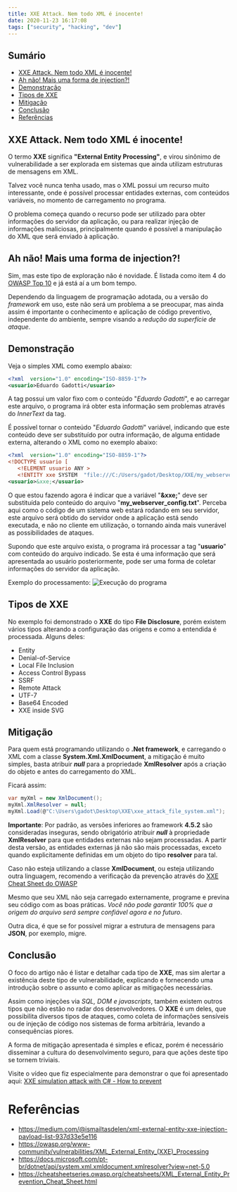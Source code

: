 ```yaml
---
title: XXE Attack. Nem todo XML é inocente!
date: 2020-11-23 16:17:08
tags: ["security", "hacking", "dev"]
---
```


## Sumário
- [XXE Attack. Nem todo XML é inocente!](#XXE-Attack-Nem-todo-XML-e-inocente)
- [Ah não! Mais uma forma de injection?!](#Ah-nao-Mais-uma-forma-de-injection)
- [Demonstração](#Demonstracao)
- [Tipos de XXE](#Tipos-de-XXE)
- [Mitigação](#Mitigacao)
- [Conclusão](#Conclusao)
- [Referências](#Referencias)

## XXE Attack. Nem todo XML é inocente!

O termo **XXE** significa **"External Entity Processing"**, e virou sinônimo de vulnerabilidade a ser explorada em sistemas que ainda utilizam estruturas de mensagens em XML.

Talvez você nunca tenha usado, mas o XML possui um recurso muito interessante, onde é possível processar entidades externas, com conteúdos variáveis, no momento de carregamento no programa.

O problema começa quando o recurso pode ser utilizado para obter informações do servidor da aplicação, ou para realizar injeção de informações maliciosas, principalmente quando é possível a manipulação do XML que será enviado à aplicação.


## Ah não! Mais uma forma de injection?!

Sim, mas este tipo de exploração não é novidade. É listada como item 4 do [OWASP Top 10](https://owasp.org/www-project-top-ten/) e já está aí a um bom tempo.

Dependendo da linguagem de programação adotada, ou a versão do *framework* em uso, este não será um problema a se preocupar, mas ainda assim é importante o conhecimento e aplicação de código preventivo, independente do ambiente, sempre visando a *redução da superfície de ataque*.

## Demonstração

Veja o simples XML  como exemplo abaixo:
```xml
<?xml  version="1.0" encoding="ISO-8859-1"?>
<usuario>Eduardo Gadotti</usuario>
```

A tag possui um valor fixo com o conteúdo "*Eduardo Gadotti*", e ao carregar este arquivo, o programa irá obter esta informação sem problemas através do *InnerText* da tag.

É possível tornar o conteúdo "*Eduardo Gadotti*" variável, indicando que este conteúdo deve ser substituído por outra informação, de alguma entidade externa, alterando o XML como no exemplo abaixo:
```xml
<?xml  version="1.0" encoding="ISO-8859-1"?>
<!DOCTYPE usuario [
   <!ELEMENT usuario ANY >
   <!ENTITY xxe SYSTEM  "file:///C:/Users/gadot/Desktop/XXE/my_webserver_config.txt" >]>
<usuario>&xxe;</usuario>
```

O que estou fazendo agora é indicar que a variável "**&xxe;**" deve ser substituída pelo conteúdo do arquivo "**my_webserver_config.txt**". Perceba aqui como o código de um sistema web estará rodando em seu servidor, este arquivo será obtido do servidor onde a aplicação está sendo executada, e não no cliente em utilização, o tornando ainda mais vunerável as possibilidades de ataques.

Supondo que este arquivo exista, o programa irá processar a tag "**usuario**" com conteúdo do arquivo indicado. Se esta é uma informação que será apresentada ao usuário posteriormente, pode ser uma forma de coletar informações do servidor da aplicação.

Exemplo do processamento:
![Execução do programa](/imgs/xxe_attack/xxe_attack_1.gif)

## Tipos de XXE

No exemplo foi demonstrado o **XXE** do tipo **File Disclosure**, porém existem vários tipos alterando a configuração das origens e como a entendida é processada. Alguns deles:
- Entity
- Denial-of-Service
- Local File Inclusion
- Access Control Bypass
- SSRF
- Remote Attack
- UTF-7
- Base64 Encoded
- XXE inside SVG

## Mitigação

Para quem está programando utilizando o **.Net framework**, e carregando o XML com a classe **System.Xml.XmlDocument**, a mitigação é muito simples, basta atribuir ***null*** para a propriedade **XmlResolver** após a criação do objeto e antes do carregamento do XML. 

Ficará assim:
```csharp
var myXml = new XmlDocument();
myXml.XmlResolver = null;
myXml.Load(@"C:\Users\gadot\Desktop\XXE\xxe_attack_file_system.xml");
```

**Importante**: Por padrão, as versões inferiores ao framework **4.5.2** são consideradas inseguras, sendo obrigatório atribuir ***null*** à propriedade **XmlResolver** para que entidades externas não sejam processadas. A partir desta versão, as entidades externas já não são mais processadas, exceto quando explicitamente definidas em um objeto do tipo **resolver** para tal.

Caso não esteja utilizando a classe **XmlDocument**, ou esteja utilizando outra linguagem, recomendo a verificação da prevenção através do [XXE Cheat Sheet do OWASP](https://cheatsheetseries.owasp.org/cheatsheets/XML_External_Entity_Prevention_Cheat_Sheet.html)

Mesmo que seu XML não seja carregado externamente, programe e previna seu código com as boas práticas. *Você não pode garantir 100% que a origem do arquivo será sempre confiável agora e no futuro*.

Outra dica, é que se for possível migrar a estrutura de mensagens para **JSON**, por exemplo, migre.

## Conclusão
O foco do artigo não é listar e detalhar cada tipo de **XXE**, mas sim alertar a existência deste tipo de vulnerabilidade, explicando e fornecendo uma introdução sobre o assunto e como aplicar as mitigações necessárias.

Assim como injeções via *SQL, DOM e javascripts*, também existem outros tipos que não estão no radar dos desenvolvedores. O **XXE** é um deles, que possibilita diversos tipos de ataques, como coleta de informações sensíveis ou de injeção de código nos sistemas de forma arbitrária, levando a consequências piores.

A forma de mitigação apresentada é simples e eficaz, porém é necessário disseminar a cultura do desenvolvimento seguro, para que ações deste tipo se tornem triviais.

Visite o vídeo que fiz especialmente para demonstrar o que foi apresentado aqui: [XXE simulation attack with C# - How to prevent](https://youtu.be/twGXAtuX9VI)

# Referências

- https://medium.com/@ismailtasdelen/xml-external-entity-xxe-injection-payload-list-937d33e5e116
- https://owasp.org/www-community/vulnerabilities/XML_External_Entity_(XXE)_Processing
- https://docs.microsoft.com/pt-br/dotnet/api/system.xml.xmldocument.xmlresolver?view=net-5.0
- https://cheatsheetseries.owasp.org/cheatsheets/XML_External_Entity_Prevention_Cheat_Sheet.html